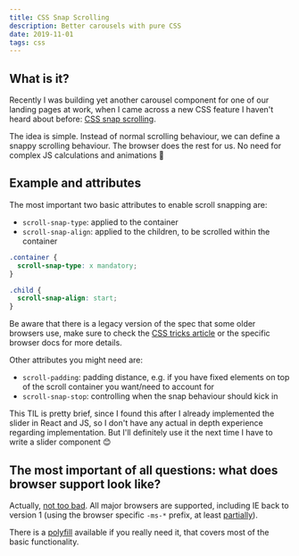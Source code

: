 ```yaml
---
title: CSS Snap Scrolling
description: Better carousels with pure CSS
date: 2019-11-01
tags: css
---
```


## What is it?

Recently I was building yet another carousel component for one of our landing pages at work, when I came across a new CSS feature I haven't heard about before: [CSS snap scrolling](https://css-tricks.com/practical-css-scroll-snapping/).

The idea is simple. Instead of normal scrolling behaviour, we can define a snappy scrolling behaviour. The browser does the rest for us. No need for complex JS calculations and animations 🎉

## Example and attributes

The most important two basic attributes to enable scroll snapping are:

- `scroll-snap-type`: applied to the container
- `scroll-snap-align`: applied to the children, to be scrolled within the container

```css
.container {
  scroll-snap-type: x mandatory;
}

.child {
  scroll-snap-align: start;
}
```

Be aware that there is a legacy version of the spec that some older browsers use, make sure to check the [CSS tricks article](https://css-tricks.com/practical-css-scroll-snapping/) or the specific browser docs for more details.

Other attributes you might need are:

- `scroll-padding`: padding distance, e.g. if you have fixed elements on top of the scroll container you want/need to account for
- `scroll-snap-stop`: controlling when the snap behaviour should kick in

This TIL is pretty brief, since I found this after I already implemented the slider in React and JS, so I don't have any actual in depth experience regarding implementation. But I'll definitely use it the next time I have to write a slider component 😊

## The most important of all questions: what does browser support look like?

Actually, [not too bad](https://caniuse.com/#search=scroll-snap-type). All major browsers are supported, including IE back to version 1 (using the browser specific `-ms-*` prefix, at least [partially](https://web.archive.org/web/20160616212557/https://dl.dropboxusercontent.com/u/444684/openwebref/CSS/scroll-snap-points/support.html)).

There is a [polyfill](https://www.npmjs.com/package/css-scroll-snap-polyfill) available if you really need it, that covers most of the basic functionality.
